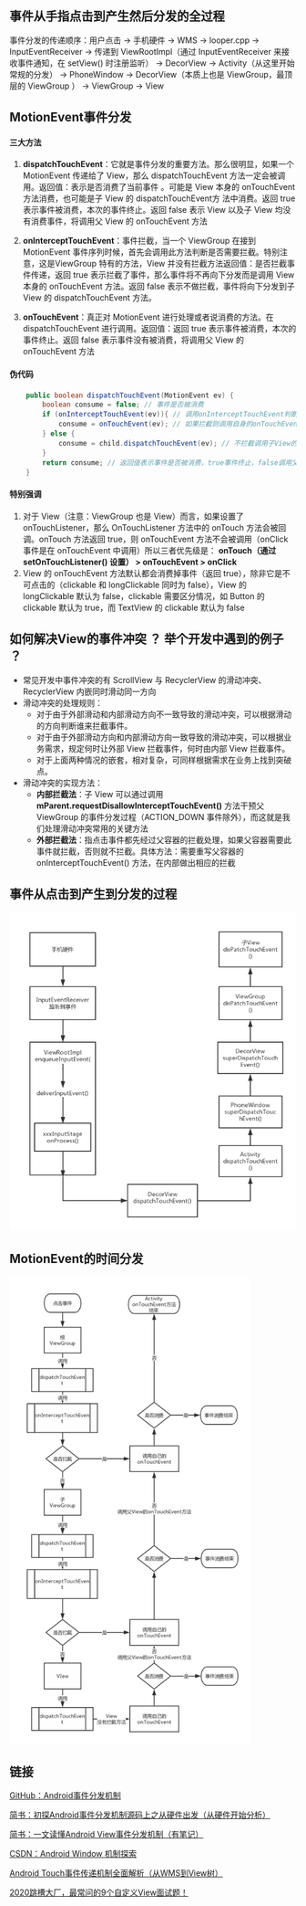 ## 事件从手指点击到产生然后分发的全过程

事件分发的传递顺序：用户点击 -> 手机硬件 -> WMS -> looper.cpp  -> InputEventReceiver -> 传递到 ViewRootImpl（通过 InputEventReceiver 来接收事件通知，在 setView() 时注册监听） -> DecorView -> Activity（从这里开始常规的分发） -> PhoneWindow -> DecorView（本质上也是 ViewGroup，最顶层的 ViewGroup ） -> ViewGroup -> View

## MotionEvent事件分发

#### 三大方法

1. **dispatchTouchEvent**：它就是事件分发的重要方法。那么很明显，如果一个 MotionEvent 传递给了 View，那么 dispatchTouchEvent 方法一定会被调用。返回值：表示是否消费了当前事件 。可能是 View 本身的 onTouchEvent 方法消费，也可能是子 View 的 dispatchTouchEvent方 法中消费。返回 true 表示事件被消费，本次的事件终止。返回 false 表示 View 以及子 View 均没有消费事件，将调用父 View 的 onTouchEvent 方法

2. **onInterceptTouchEvent**：事件拦截，当一个 ViewGroup 在接到 MotionEvent 事件序列时候，首先会调用此方法判断是否需要拦截。特别注意，这是ViewGroup 特有的方法，View 并没有拦截方法返回值：是否拦截事件传递，返回 true 表示拦截了事件，那么事件将不再向下分发而是调用 View 本身的 onTouchEvent 方法。返回 false 表示不做拦截，事件将向下分发到子 View 的 dispatchTouchEvent 方法。

3. **onTouchEvent**：真正对 MotionEvent 进行处理或者说消费的方法。在 dispatchTouchEvent 进行调用。返回值：返回 true 表示事件被消费，本次的事件终止。返回 false 表示事件没有被消费，将调用父 View 的 onTouchEvent 方法

#### 伪代码

```java
    public boolean dispatchTouchEvent(MotionEvent ev) {
        boolean consume = false; // 事件是否被消费
        if (onInterceptTouchEvent(ev)){ // 调用onInterceptTouchEvent判断是否拦截事件
            consume = onTouchEvent(ev); // 如果拦截则调用自身的onTouchEvent方法
        } else {
            consume = child.dispatchTouchEvent(ev); // 不拦截调用子View的dispatchTouchEvent方法
        }
        return consume; // 返回值表示事件是否被消费，true事件终止，false调用父View的onTouchEvent方法
    }
```
#### 特别强调

1. 对于 View（注意：ViewGroup 也是 View）而言，如果设置了 onTouchListener，那么 OnTouchListener 方法中的 onTouch 方法会被回调。onTouch 方法返回 true，则 onTouchEvent 方法不会被调用（onClick 事件是在 onTouchEvent 中调用）所以三者优先级是：
   **onTouch（通过 setOnTouchListener() 设置） > onTouchEvent > onClick**
2. View 的 onTouchEvent 方法默认都会消费掉事件（返回 true），除非它是不可点击的（clickable 和 longClickable 同时为 false），View 的 longClickable 默认为 false，clickable 需要区分情况，如 Button 的 clickable 默认为 true，而 TextView 的 clickable 默认为 false

## 如何解决View的事件冲突 ？ 举个开发中遇到的例子 ？

- 常见开发中事件冲突的有 ScrollView 与 RecyclerView 的滑动冲突、RecyclerView 内嵌同时滑动同一方向
- 滑动冲突的处理规则：
  - 对于由于外部滑动和内部滑动方向不一致导致的滑动冲突，可以根据滑动的方向判断谁来拦截事件。
  - 对于由于外部滑动方向和内部滑动方向一致导致的滑动冲突，可以根据业务需求，规定何时让外部 View 拦截事件，何时由内部 View 拦截事件。
  - 对于上面两种情况的嵌套，相对复杂，可同样根据需求在业务上找到突破点。
- 滑动冲突的实现方法：
  - **内部拦截法**：子 View 可以通过调用 **mParent.requestDisallowInterceptTouchEvent()** 方法干预父 ViewGroup 的事件分发过程（ACTION_DOWN 事件除外），而这就是我们处理滑动冲突常用的关键方法
  - **外部拦截法**：指点击事件都先经过父容器的拦截处理，如果父容器需要此事件就拦截，否则就不拦截。具体方法：需要重写父容器的onInterceptTouchEvent() 方法，在内部做出相应的拦截

## 事件从点击到产生到分发的过程
<img src="../assets/事件从点击到产生到分发的过程.png" style="zoom:80%;" />

## MotionEvent的时间分发

<img src="../assets/MotionEvent的时间分发.png" style="zoom:80%;" />

## 链接
[GitHub：Android事件分发机制](https://github.com/LRH1993/android_interview/blob/master/android/basis/Event-Dispatch.md)

[简书：初探Android事件分发机制源码上之从硬件出发（从硬件开始分析）](https://www.jianshu.com/p/59615d0c9e7d)


[简书：一文读懂Android View事件分发机制（有笔记）](https://www.jianshu.com/p/238d1b753e64)


[CSDN：Android Window 机制探索](https://blog.csdn.net/qian520ao/article/details/78555397#window%E7%9A%84%E6%A6%82%E5%BF%B5)

[Android Touch事件传递机制全面解析（从WMS到View树）](https://blog.csdn.net/ns_code/article/details/49848801?utm_medium=distribute.pc_relevant.none-task-blog-title-2&spm=1001.2101.3001.4242)

[2020跳槽大厂，最常问的9个自定义View面试题！](https://blog.csdn.net/chuhe1989/article/details/104848602)

